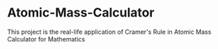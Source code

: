 # Atomic-Mass-Calculator
This project is the real-life application of Cramer's Rule in Atomic Mass Calculator for Mathematics
